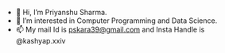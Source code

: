 - 👋 Hi, I’m Priyanshu Sharma.
- 👀 I’m interested in Computer Programming and Data Science. 
- 📫 My mail Id is pskara39@gmail.com and Insta Handle is @kashyap.xxiv

<!---
codekashyap/codekashyap is a ✨ special ✨ repository because its `README.md` (this file) appears on your GitHub profile.
You can click the Preview link to take a look at your changes.
--->
